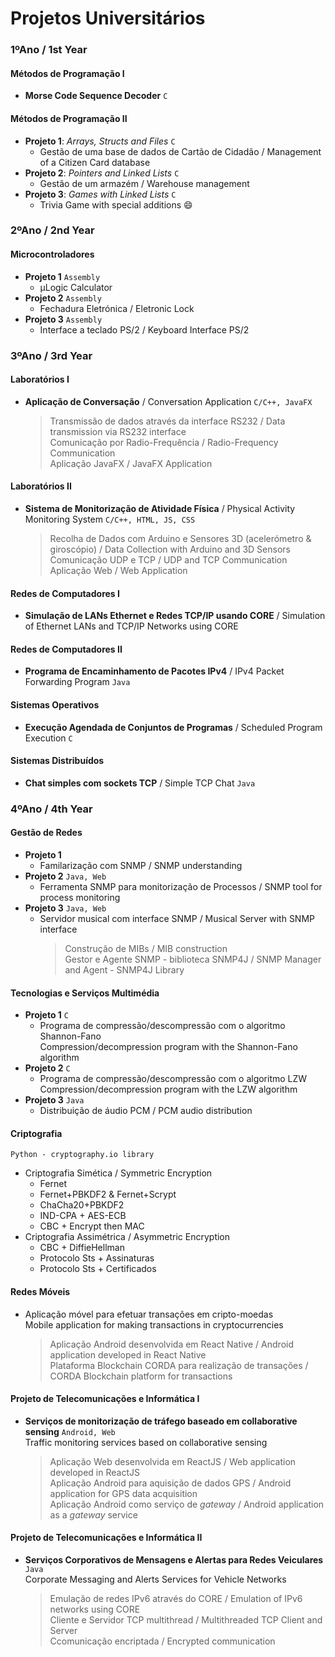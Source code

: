 # Projetos Universitários

### 1ºAno / 1st Year
#### Métodos de Programação I 
- **Morse Code Sequence Decoder** ``C``

#### Métodos de Programação II
- **Projeto 1**: *Arrays, Structs and Files* ``C``
  - Gestão de uma base de dados de Cartão de Cidadão / Management of a Citizen Card database
- **Projeto 2**: *Pointers and Linked Lists* ``C``
  - Gestão de um armazém / Warehouse management
- **Projeto 3**: *Games with Linked Lists* ``C``
  - Trivia Game with special additions :smile:


### 2ºAno / 2nd Year
#### Microcontroladores
- **Projeto 1** ``Assembly``
  - µLogic Calculator
- **Projeto 2** ``Assembly``
  - Fechadura Eletrónica / Eletronic Lock
- **Projeto 3** ``Assembly``
  - Interface a teclado PS/2 / Keyboard Interface PS/2
  
 
### 3ºAno / 3rd Year
#### Laboratórios I
- **Aplicação de Conversação** / Conversation Application ``C/C++, JavaFX``
  > Transmissão de dados através da interface RS232 / Data transmission via RS232 interface  
  > Comunicação por Radio-Frequência / Radio-Frequency Communication  
  > Aplicação JavaFX / JavaFX Application

#### Laboratórios II
- **Sistema de Monitorização de Atividade Física** / Physical Activity Monitoring System ``C/C++, HTML, JS, CSS``
   > Recolha de Dados com Arduino e Sensores 3D (acelerómetro & giroscópio) / Data Collection with Arduino and 3D Sensors  
   > Comunicação UDP e TCP / UDP and TCP Communication  
   > Aplicação Web / Web Application  

#### Redes de Computadores I
- **Simulação de LANs Ethernet e Redes TCP/IP usando CORE** / Simulation of Ethernet LANs and TCP/IP Networks using CORE

#### Redes de Computadores II
- **Programa de Encaminhamento de Pacotes IPv4** / IPv4 Packet Forwarding Program ``Java``

#### Sistemas Operativos
- **Execução Agendada de Conjuntos de Programas** / Scheduled Program Execution ``C``

#### Sistemas Distribuídos
- **Chat simples com sockets TCP** / Simple TCP Chat ``Java``

### 4ºAno / 4th Year
#### Gestão de Redes
- **Projeto 1** 
  - Familarização com SNMP / SNMP understanding
- **Projeto 2** ``Java, Web``
  - Ferramenta SNMP para monitorização de Processos / SNMP tool for process monitoring
- **Projeto 3** ``Java, Web``
  - Servidor musical com interface SNMP / Musical Server with SNMP interface
    > Construção de MIBs / MIB construction  
    > Gestor e Agente SNMP - biblioteca SNMP4J / SNMP Manager and Agent - SNMP4J Library

#### Tecnologias e Serviços Multimédia
- **Projeto 1** ``C``
  - Programa de compressão/descompressão com o algoritmo Shannon-Fano  
  Compression/decompression program with the Shannon-Fano algorithm
- **Projeto 2** ``C``
  - Programa de compressão/descompressão com o algoritmo LZW  
  Compression/decompression program with the LZW algorithm
- **Projeto 3** ``Java``
  - Distribuição de áudio PCM / PCM audio distribution  
  
#### Criptografia
``Python - cryptography.io library``
- Criptografia Simética / Symmetric Encryption
  - Fernet
  - Fernet+PBKDF2 & Fernet+Scrypt
  - ChaCha20+PBKDF2
  - IND-CPA + AES-ECB
  - CBC + Encrypt then MAC
- Criptografia Assimétrica / Asymmetric Encryption
  - CBC + DiffieHellman
  - Protocolo Sts + Assinaturas
  - Protocolo Sts + Certificados

#### Redes Móveis
- Aplicação móvel para efetuar transações em cripto-moedas  
Mobile application for making transactions in cryptocurrencies
  > Aplicação Android desenvolvida em React Native / Android application developed in React Native  
  > Plataforma Blockchain CORDA para realização de transações / CORDA Blockchain platform for transactions

#### Projeto de Telecomunicações e Informática I
- **Serviços de monitorização de tráfego baseado em collaborative sensing** ``Android, Web``  
Traffic monitoring services based on collaborative sensing
  > Aplicação Web desenvolvida em ReactJS / Web application developed in ReactJS  
  > Aplicação Android para aquisição de dados GPS / Android application for GPS data acquisition  
  > Aplicação Android como serviço de *gateway* /  Android application as a *gateway* service  

#### Projeto de Telecomunicações e Informática II
- **Serviços Corporativos de Mensagens e Alertas para Redes Veiculares** ``Java``  
Corporate Messaging and Alerts Services for Vehicle Networks
  > Emulação de redes IPv6 através do CORE / Emulation of IPv6 networks using CORE  
  > Cliente e Servidor TCP multithread / Multithreaded TCP Client and Server  
  > Ccomunicação encriptada / Encrypted communication  
